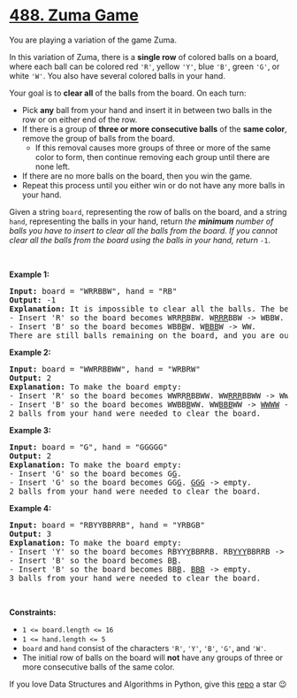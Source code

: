 # [488. Zuma Game][title]

<p>You are playing a variation of the game Zuma.</p>
<p>In this variation of Zuma, there is a <strong>single row</strong> of colored balls on a board, where each ball can be colored red <code>'R'</code>, yellow <code>'Y'</code>, blue <code>'B'</code>, green <code>'G'</code>, or white <code>'W'</code>. You also have several colored balls in your hand.</p>
<p>Your goal is to <strong>clear all</strong> of the balls from the board. On each turn:</p>
<ul>
<li>Pick <strong>any</strong> ball from your hand and insert it in between two balls in the row or on either end of the row.</li>
<li>If there is a group of <strong>three or more consecutive balls</strong> of the <strong>same color</strong>, remove the group of balls from the board.
	<ul>
<li>If this removal causes more groups of three or more of the same color to form, then continue removing each group until there are none left.</li>
</ul>
</li>
<li>If there are no more balls on the board, then you win the game.</li>
<li>Repeat this process until you either win or do not have any more balls in your hand.</li>
</ul>
<p>Given a string <code>board</code>, representing the row of balls on the board, and a string <code>hand</code>, representing the balls in your hand, return <em>the <strong>minimum</strong> number of balls you have to insert to clear all the balls from the board. If you cannot clear all the balls from the board using the balls in your hand, return </em><code>-1</code>.</p>
<p> </p>
<p><strong>Example 1:</strong></p>
<pre><strong>Input:</strong> board = "WRRBBW", hand = "RB"
<strong>Output:</strong> -1
<strong>Explanation:</strong> It is impossible to clear all the balls. The best you can do is:
- Insert 'R' so the board becomes WRR<u>R</u>BBW. W<u>RRR</u>BBW -&gt; WBBW.
- Insert 'B' so the board becomes WBB<u>B</u>W. W<u>BBB</u>W -&gt; WW.
There are still balls remaining on the board, and you are out of balls to insert.</pre>
<p><strong>Example 2:</strong></p>
<pre><strong>Input:</strong> board = "WWRRBBWW", hand = "WRBRW"
<strong>Output:</strong> 2
<strong>Explanation:</strong> To make the board empty:
- Insert 'R' so the board becomes WWRR<u>R</u>BBWW. WW<u>RRR</u>BBWW -&gt; WWBBWW.
- Insert 'B' so the board becomes WWBB<u>B</u>WW. WW<u>BBB</u>WW -&gt; <u>WWWW</u> -&gt; empty.
2 balls from your hand were needed to clear the board.
</pre>
<p><strong>Example 3:</strong></p>
<pre><strong>Input:</strong> board = "G", hand = "GGGGG"
<strong>Output:</strong> 2
<strong>Explanation:</strong> To make the board empty:
- Insert 'G' so the board becomes G<u>G</u>.
- Insert 'G' so the board becomes GG<u>G</u>. <u>GGG</u> -&gt; empty.
2 balls from your hand were needed to clear the board.
</pre>
<p><strong>Example 4:</strong></p>
<pre><strong>Input:</strong> board = "RBYYBBRRB", hand = "YRBGB"
<strong>Output:</strong> 3
<strong>Explanation:</strong> To make the board empty:
- Insert 'Y' so the board becomes RBYY<u>Y</u>BBRRB. RB<u>YYY</u>BBRRB -&gt; R<u>BBB</u>RRB -&gt; <u>RRR</u>B -&gt; B.
- Insert 'B' so the board becomes B<u>B</u>.
- Insert 'B' so the board becomes BB<u>B</u>. <u>BBB</u> -&gt; empty.
3 balls from your hand were needed to clear the board.
</pre>
<p> </p>
<p><strong>Constraints:</strong></p>
<ul>
<li><code>1 &lt;= board.length &lt;= 16</code></li>
<li><code>1 &lt;= hand.length &lt;= 5</code></li>
<li><code>board</code> and <code>hand</code> consist of the characters <code>'R'</code>, <code>'Y'</code>, <code>'B'</code>, <code>'G'</code>, and <code>'W'</code>.</li>
<li>The initial row of balls on the board will <strong>not</strong> have any groups of three or more consecutive balls of the same color.</li>
</ul>


If you love Data Structures and Algorithms in Python, give this [repo][me] a star :wink:

[title]: https://leetcode.com/problems/zuma-game
[me]: https://github.com/bumblebee211196/awesome-python-leetcode